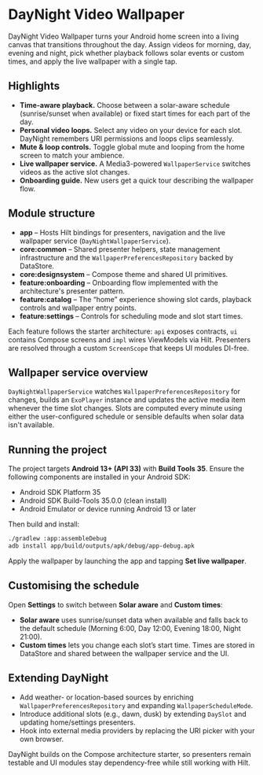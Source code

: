 # DayNight Video Wallpaper

DayNight Video Wallpaper turns your Android home screen into a living canvas that transitions throughout the day. Assign videos for morning, day, evening and night, pick whether playback follows solar events or custom times, and apply the live wallpaper with a single tap.

## Highlights
- **Time-aware playback.** Choose between a solar-aware schedule (sunrise/sunset when available) or fixed start times for each part of the day.
- **Personal video loops.** Select any video on your device for each slot. DayNight remembers URI permissions and loops clips seamlessly.
- **Mute & loop controls.** Toggle global mute and looping from the home screen to match your ambience.
- **Live wallpaper service.** A Media3-powered `WallpaperService` switches videos as the active slot changes.
- **Onboarding guide.** New users get a quick tour describing the wallpaper flow.

## Module structure
- **app** – Hosts Hilt bindings for presenters, navigation and the live wallpaper service (`DayNightWallpaperService`).
- **core:common** – Shared presenter helpers, state management infrastructure and the `WallpaperPreferencesRepository` backed by DataStore.
- **core:designsystem** – Compose theme and shared UI primitives.
- **feature:onboarding** – Onboarding flow implemented with the architecture's presenter pattern.
- **feature:catalog** – The “home” experience showing slot cards, playback controls and wallpaper entry points.
- **feature:settings** – Controls for scheduling mode and slot start times.

Each feature follows the starter architecture: `api` exposes contracts, `ui` contains Compose screens and `impl` wires ViewModels via Hilt. Presenters are resolved through a custom `ScreenScope` that keeps UI modules DI-free.

## Wallpaper service overview
`DayNightWallpaperService` watches `WallpaperPreferencesRepository` for changes, builds an `ExoPlayer` instance and updates the active media item whenever the time slot changes. Slots are computed every minute using either the user-configured schedule or sensible defaults when solar data isn't available.

## Running the project
The project targets **Android 13+ (API 33)** with **Build Tools 35**. Ensure the following components are installed in your Android SDK:

- Android SDK Platform 35
- Android SDK Build-Tools 35.0.0 (clean install)
- Android Emulator or device running Android 13 or later

Then build and install:

```bash
./gradlew :app:assembleDebug
adb install app/build/outputs/apk/debug/app-debug.apk
```

Apply the wallpaper by launching the app and tapping **Set live wallpaper**.

## Customising the schedule
Open **Settings** to switch between **Solar aware** and **Custom times**:
- **Solar aware** uses sunrise/sunset data when available and falls back to the default schedule (Morning 6:00, Day 12:00, Evening 18:00, Night 21:00).
- **Custom times** lets you change each slot’s start time. Times are stored in DataStore and shared between the wallpaper service and the UI.

## Extending DayNight
- Add weather- or location-based sources by enriching `WallpaperPreferencesRepository` and expanding `WallpaperScheduleMode`.
- Introduce additional slots (e.g., dawn, dusk) by extending `DaySlot` and updating home/settings presenters.
- Hook into external media providers by replacing the URI picker with your own browser.

DayNight builds on the Compose architecture starter, so presenters remain testable and UI modules stay dependency-free while still working with Hilt.
